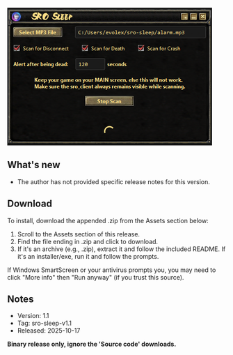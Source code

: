![SRO Sleep](https://raw.githubusercontent.com/0xEvolex/sailor-downloads/main/images/sro-sleep/card.png)

## What's new

- The author has not provided specific release notes for this version.

## Download

To install, download the appended .zip from the Assets section below:

1. Scroll to the Assets section of this release.
2. Find the file ending in .zip and click to download.
3. If it's an archive (e.g., .zip), extract it and follow the included README. If it's an installer/exe, run it and follow the prompts.

If Windows SmartScreen or your antivirus prompts you, you may need to click "More info" then "Run anyway" (if you trust this source).

## Notes

- Version: 1.1
- Tag: sro-sleep-v1.1
- Released: 2025-10-17

**Binary release only, ignore the 'Source code' downloads.**


